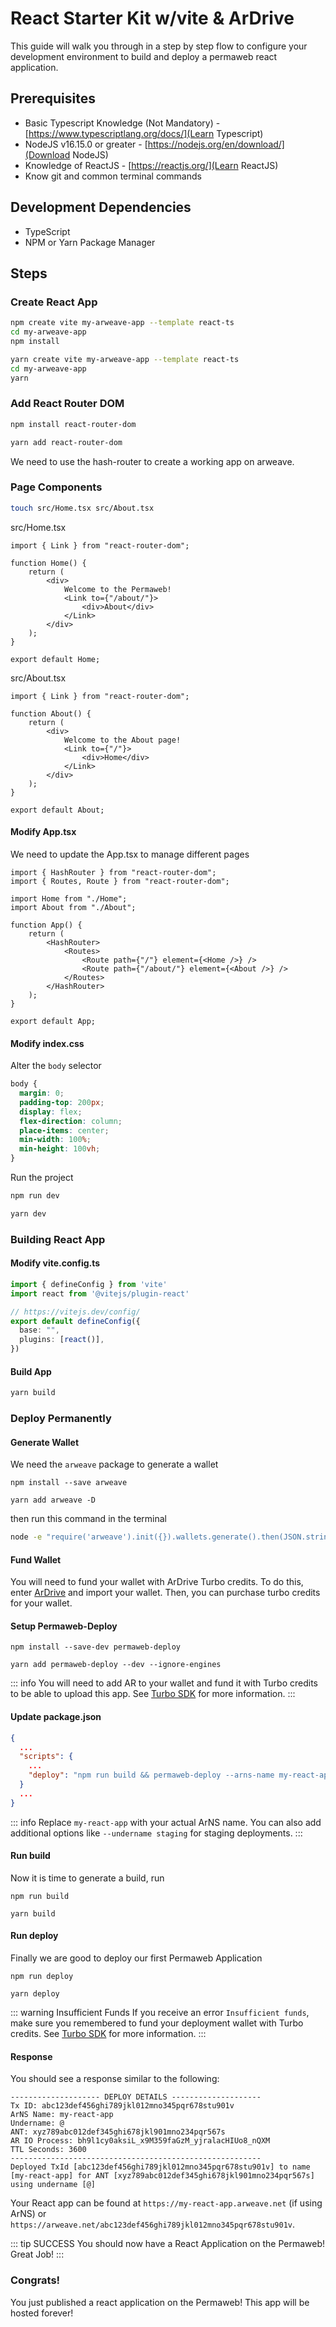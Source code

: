 # React Starter Kit w/vite & ArDrive

This guide will walk you through in a step by step flow to configure your development environment to build and deploy a permaweb react application.

## Prerequisites

-   Basic Typescript Knowledge (Not Mandatory) - [https://www.typescriptlang.org/docs/](Learn Typescript)
-   NodeJS v16.15.0 or greater - [https://nodejs.org/en/download/](Download NodeJS)
-   Knowledge of ReactJS - [https://reactjs.org/](Learn ReactJS)
-   Know git and common terminal commands

## Development Dependencies

-   TypeScript
-   NPM or Yarn Package Manager

## Steps

### Create React App

<CodeGroup>
<CodeGroupItem title="NPM">

```sh
npm create vite my-arweave-app --template react-ts
cd my-arweave-app
npm install
```

</CodeGroupItem>
<CodeGroupItem title="YARN">

```sh
yarn create vite my-arweave-app --template react-ts
cd my-arweave-app
yarn
```

</CodeGroupItem>
</CodeGroup>

### Add React Router DOM

<CodeGroup>
<CodeGroupItem title="NPM">

```sh
npm install react-router-dom
```

</CodeGroupItem>
<CodeGroupItem title="YARN">

```sh
yarn add react-router-dom
```

</CodeGroupItem>
</CodeGroup>


We need to use the hash-router to create a working app on arweave.

### Page Components

```sh
touch src/Home.tsx src/About.tsx
```

src/Home.tsx

```tsx
import { Link } from "react-router-dom";

function Home() {
	return (
		<div>
			Welcome to the Permaweb!
			<Link to={"/about/"}>
				<div>About</div>
			</Link>
		</div>
	);
}

export default Home;
```

src/About.tsx

```tsx
import { Link } from "react-router-dom";

function About() {
	return (
		<div>
			Welcome to the About page!
			<Link to={"/"}>
				<div>Home</div>
			</Link>
		</div>
	);
}

export default About;
```

#### Modify App.tsx

We need to update the App.tsx to manage different pages

```tsx
import { HashRouter } from "react-router-dom";
import { Routes, Route } from "react-router-dom";

import Home from "./Home";
import About from "./About";

function App() {
	return (
		<HashRouter>
			<Routes>
				<Route path={"/"} element={<Home />} />
				<Route path={"/about/"} element={<About />} />
			</Routes>
		</HashRouter>
	);
}

export default App;
```

#### Modify index.css

Alter the `body` selector

```css
body {
  margin: 0;
  padding-top: 200px;
  display: flex;
  flex-direction: column;
  place-items: center;
  min-width: 100%;
  min-height: 100vh;
}
```

Run the project
<CodeGroup>
<CodeGroupItem title="NPM">

```sh
npm run dev
```

</CodeGroupItem>
<CodeGroupItem title="YARN">

```sh
yarn dev
```

</CodeGroupItem>
</CodeGroup>


### Building React App

#### Modify vite.config.ts

```ts
import { defineConfig } from 'vite'
import react from '@vitejs/plugin-react'

// https://vitejs.dev/config/
export default defineConfig({
  base: "",
  plugins: [react()],
})
```
#### Build App

```sh
yarn build
```

### Deploy Permanently

#### Generate Wallet

We need the `arweave` package to generate a wallet

<CodeGroup>
<CodeGroupItem title="NPM">

```console:no-line-numbers
npm install --save arweave
```

  </CodeGroupItem>
  <CodeGroupItem title="YARN">
  
```console:no-line-numbers
yarn add arweave -D
```

  </CodeGroupItem>
</CodeGroup>

then run this command in the terminal

```sh
node -e "require('arweave').init({}).wallets.generate().then(JSON.stringify).then(console.log.bind(console))" > wallet.json
```

#### Fund Wallet
You will need to fund your wallet with ArDrive Turbo credits. To do this, enter [ArDrive](https://app.ardrive.io) and import your wallet.
Then, you can purchase turbo credits for your wallet.

#### Setup Permaweb-Deploy

<CodeGroup>
  <CodeGroupItem title="NPM">
  
```console:no-line-numbers
npm install --save-dev permaweb-deploy
```

  </CodeGroupItem>
  <CodeGroupItem title="YARN">
  
```console:no-line-numbers
yarn add permaweb-deploy --dev --ignore-engines
```

  </CodeGroupItem>
</CodeGroup>

::: info
You will need to add AR to your wallet and fund it with Turbo credits to be able to upload this app. See [Turbo SDK](https://docs.ardrive.io/docs/turbo/what-is-turbo.html) for more information.
:::

#### Update package.json

```json
{
  ...
  "scripts": {
    ...
    "deploy": "npm run build && permaweb-deploy --arns-name my-react-app"
  }
  ...
}
```

::: info
Replace `my-react-app` with your actual ArNS name. You can also add additional options like `--undername staging` for staging deployments.
:::

#### Run build

Now it is time to generate a build, run

<CodeGroup>
  <CodeGroupItem title="NPM">
  
```console:no-line-numbers
npm run build
```

  </CodeGroupItem>
  <CodeGroupItem title="YARN">
  
```console:no-line-numbers
yarn build
```

  </CodeGroupItem>
</CodeGroup>

#### Run deploy

Finally we are good to deploy our first Permaweb Application

<CodeGroup>
  <CodeGroupItem title="NPM">
  
```console:no-line-numbers
npm run deploy
```

  </CodeGroupItem>
  <CodeGroupItem title="YARN">
  
```console:no-line-numbers
yarn deploy
```

  </CodeGroupItem>
</CodeGroup>

::: warning Insufficient Funds
If you receive an error `Insufficient funds`, make sure you remembered to fund your deployment wallet with Turbo credits. See [Turbo SDK](https://docs.ardrive.io/docs/turbo/what-is-turbo.html) for more information.
:::

#### Response

You should see a response similar to the following:

```shell
-------------------- DEPLOY DETAILS --------------------
Tx ID: abc123def456ghi789jkl012mno345pqr678stu901v
ArNS Name: my-react-app
Undername: @
ANT: xyz789abc012def345ghi678jkl901mno234pqr567s
AR IO Process: bh9l1cy0aksiL_x9M359faGzM_yjralacHIUo8_nQXM
TTL Seconds: 3600
--------------------------------------------------------
Deployed TxId [abc123def456ghi789jkl012mno345pqr678stu901v] to name [my-react-app] for ANT [xyz789abc012def345ghi678jkl901mno234pqr567s] using undername [@]
```

Your React app can be found at `https://my-react-app.arweave.net` (if using ArNS) or `https://arweave.net/abc123def456ghi789jkl012mno345pqr678stu901v`.

::: tip SUCCESS
You should now have a React Application on the Permaweb! Great Job!
:::
### Congrats!

You just published a react application on the Permaweb! This app will be hosted forever!

